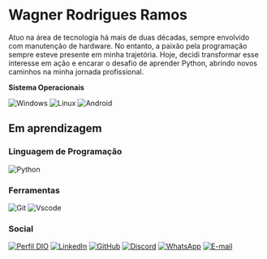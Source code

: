 # Wagner Rodrigues Ramos

Atuo na área de tecnologia há mais de duas décadas, sempre envolvido com manutenção de hardware. No entanto, a paixão pela programação sempre esteve presente em minha trajetória. Hoje, decidi transformar esse interesse em ação e encarar o desafio de aprender Python, abrindo novos caminhos na minha jornada profissional.

**Sistema Operacionais**

![Windows](https://img.shields.io/badge/Windows-3670A0?style=for-the-badge&logo=windows&logoColor=ffdd54)
![Linux](https://img.shields.io/badge/Linux-000?style=for-the-badge&logo=linux&logoColor=FCC624)
![Android](https://img.shields.io/badge/Android-3DDC84?style=for-the-badge&logo=android&logoColor=white)


## Em aprendizagem
### Linguagem de Programação
![Python](https://img.shields.io/badge/python-3670A0?style=for-the-badge&logo=python&logoColor=ffdd54)
### Ferramentas
![Git](https://img.shields.io/badge/GIT-E44C30?style=for-the-badge&logo=git&logoColor=white)
![Vscode](https://img.shields.io/badge/Vscode-007ACC?style=for-the-badge&logo=visual-studio-code&logoColor=white)

### Social
[![Perfil DIO](https://img.shields.io/badge/-Meu%20Perfil%20na%20DIO-000000?style=for-the-badge&logo=gitbook&logoColor=white)]( https://www.dio.me/users/wagner_wrr_63060)
[![LinkedIn](https://img.shields.io/badge/linkedin-%230077B5.svg?style=for-the-badge&logo=linkedin&logoColor=white)]( https://www.linkedin.com/in/wagner-rodrigues-ramos-b92b09208/)
[![GitHub](https://img.shields.io/badge/GitHub-E44C30?style=for-the-badge&logo=github&logoColor=white)]( https://github.com/wagner-wrr)
[![Discord](https://img.shields.io/badge/Discord-7289DA?style=for-the-badge&logo=discord&logoColor=white)](https://discord.com/channels/@wagner.wrr/)
[![WhatsApp](https://img.shields.io/badge/WhatsApp-234ea94b?style=for-the-badge&logo=whatsapp&logoColor=white)](https://wa.me/5573981717714)
[![E-mail](https://img.shields.io/badge/-Email-000?style=for-the-badge&logo=microsoft-outlook&logoColor=white)](mailto:wagner.wrr@gmail.com)